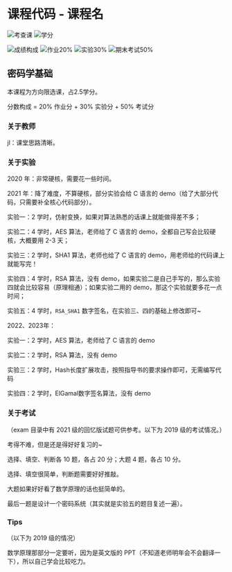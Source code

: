 # 课程代码 - 课程名

<!--
1. 通过 [Shields.io](https://shields.io/) 生成如下的徽章，标注课程的基本信息。
2. 请根据课程的具体内容增删仓库的子文件夹。子文件夹建议使用小写英文，如果需要附加说明，则添加 README.md。注意，添加 README 后 .gitkeep 文件仍需保留。
3. 关于课程的描述可以不止以下几个方面，酌情增删。
4. hoa.moe 生成本课程对应页面后，请将页面链接复制到 GitHub 仓库的 About/Website 中。
5. 可以在 GitHub 页面的 About/Topics 中为课程添加话题名称。
-->

![考查课](https://img.shields.io/badge/%E8%80%83%E6%9F%A5%E8%AF%BE-green)
![学分](https://img.shields.io/badge/%E5%AD%A6%E5%88%86-2.5-moccasin)

![成绩构成](https://img.shields.io/badge/%E6%88%90%E7%BB%A9%E6%9E%84%E6%88%90-gold)
![作业20%](https://img.shields.io/badge/%E4%BD%9C%E4%B8%9A-20%25-wheat)
![实验30%](https://img.shields.io/badge/%E5%AE%9E%E9%AA%8C-30%25-wheat)
![期末考试50%](https://img.shields.io/badge/%E6%9C%9F%E6%9C%AB%E8%80%83%E8%AF%95-50%25-wheat)


## 密码学基础

本课程为方向限选课，占2.5学分。

分数构成 = 20% 作业分 + 30% 实验分 + 50% 考试分

### 关于教师

jl：课堂思路清晰。

### 关于实验

2020 年：非常硬核，需要花一些时间。

2021 年：降了难度，不算硬核，部分实验会给 C 语言的 demo（给了大部分代码，只需要补全核心代码部分）。

实验一：2 学时，仿射变换，如果对算法熟悉的话课上就能做得差不多；

实验二：4 学时，AES 算法，老师给了 C 语言的 demo，全都自己写会比较硬核，大概要用 2-3 天；

实验三：2 学时，SHA1 算法，老师也给了 C 语言的 demo，用老师给的代码课上就能写完！

实验四：4 学时，RSA 算法，没有 demo，如果实验二是自己手写的，那么实验四就会比较容易（原理相通）；如果实验二用的 demo，那这个实验就要多花一点时间；

实验五：4 学时，`RSA_SHA1` 数字签名，在实验三、四的基础上修改即可~

2022、2023年：

实验一：2 学时，AES 算法，老师给了 C 语言的 demo

实验二：2 学时，RSA 算法，没有 demo

实验三：2 学时，Hash长度扩展攻击，按照指导书的要求操作即可，无需编写代码

实验四：2 学时，ElGamal数字签名算法，没有 demo


### 关于考试

（exam 目录中有 2021 级的回忆版试题可供参考。以下为 2019 级的考试情况。）

考得不难，但是还是得好好复习的~

选择、填空、判断各 10 题，各占 20 分；大题 4 题，各占 10 分。

选择、填空很简单，判断题需要好好推敲。

大题如果好好看了数学原理的话也挺简单的。

最后一题是设计一个密码系统（其实就是实验五的题目复述一遍）。


### Tips

（以下为 2019 级的情况）

数学原理那部分一定要听，因为是英文版的 PPT（不知道老师明年会不会翻译一下），所以自己学会比较吃力。

